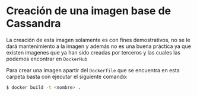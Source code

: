# Creación de una imagen base de Cassandra

La creación de esta imagen solamente es con fines demostrativos, no
se le dará mantenimiento a la imagen y  además  no es una buena práctica 
ya que existen imagenes que ya han sido creadas por terceros y las cuales 
las podemos encontrar en `DockerHub`

Para crear una imagen apartir del `Dockerfile` que se encuentra en esta carpeta
basta con ejecutar el siguiente comando:

```bash
$ docker build -t <nombre> .
```

